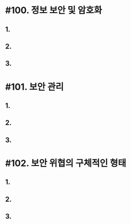 # #100. 정보 보안 및 암호화 
## 1.
## 2.
## 3.


# #101. 보안 관리
## 1.
## 2.
## 3.


# #102. 보안 위협의 구체적인 형태
## 1.
## 2.
## 3.